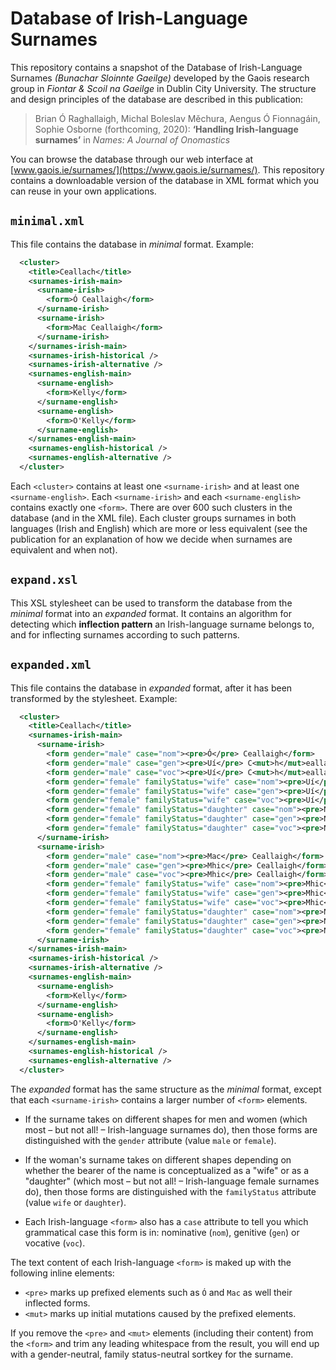 # Database of Irish-Language Surnames

This repository contains a snapshot of the Database of Irish-Language Surnames *(Bunachar Sloinnte Gaeilge)* developed by the Gaois research group in *Fiontar & Scoil na Gaeilge* in Dublin City University. The structure and design principles of the database are described in this publication:

> Brian Ó Raghallaigh,  Michal Boleslav Měchura, Aengus Ó Fionnagáin, Sophie Osborne (forthcoming, 2020):
> **‘Handling Irish-language surnames’** 
> in *Names: A Journal of Onomastics*

You can browse the database through our web interface at [www.gaois.ie/surnames/](https://www.gaois.ie/surnames/). This repository contains a downloadable version of the database in XML format which you can reuse in your own applications.

## `minimal.xml`

This file contains the database in *minimal* format. Example:

```xml
  <cluster>
    <title>Ceallach</title>
    <surnames-irish-main>
      <surname-irish>
        <form>Ó Ceallaigh</form>
      </surname-irish>
      <surname-irish>
        <form>Mac Ceallaigh</form>
      </surname-irish>
    </surnames-irish-main>
    <surnames-irish-historical />
    <surnames-irish-alternative />
    <surnames-english-main>
      <surname-english>
        <form>Kelly</form>
      </surname-english>
      <surname-english>
        <form>O'Kelly</form>
      </surname-english>
    </surnames-english-main>
    <surnames-english-historical />
    <surnames-english-alternative />
  </cluster>
```

Each `<cluster>` contains at least one `<surname-irish>` and at least one `<surname-english>`. Each `<surname-irish>` and each `<surname-english>` contains exactly one `<form>`. There are over 600 such clusters in the database (and in the XML file). Each cluster groups surnames in both languages (Irish and English) which are more or less equivalent (see the publication for an explanation of how we decide when surnames are equivalent and when not).

## `expand.xsl`

This XSL stylesheet can be used to transform the database from the *minimal* format into an *expanded* format. It contains an algorithm for detecting which **inflection pattern** an Irish-language surname belongs to, and for inflecting surnames according to such patterns.

## `expanded.xml`

This file contains the database in *expanded* format, after it has been transformed by the stylesheet. Example:

```xml
  <cluster>
    <title>Ceallach</title>
    <surnames-irish-main>
      <surname-irish>
        <form gender="male" case="nom"><pre>Ó</pre> Ceallaigh</form>
        <form gender="male" case="gen"><pre>Uí</pre> C<mut>h</mut>eallaigh</form>
        <form gender="male" case="voc"><pre>Uí</pre> C<mut>h</mut>eallaigh</form>
        <form gender="female" familyStatus="wife" case="nom"><pre>Uí</pre> C<mut>h</mut>eallaigh</form>
        <form gender="female" familyStatus="wife" case="gen"><pre>Uí</pre> C<mut>h</mut>eallaigh</form>
        <form gender="female" familyStatus="wife" case="voc"><pre>Uí</pre> C<mut>h</mut>eallaigh</form>
        <form gender="female" familyStatus="daughter" case="nom"><pre>Ní</pre> C<mut>h</mut>eallaigh</form>
        <form gender="female" familyStatus="daughter" case="gen"><pre>Ní</pre> C<mut>h</mut>eallaigh</form>
        <form gender="female" familyStatus="daughter" case="voc"><pre>Ní</pre> C<mut>h</mut>eallaigh</form>
      </surname-irish>
      <surname-irish>
        <form gender="male" case="nom"><pre>Mac</pre> Ceallaigh</form>
        <form gender="male" case="gen"><pre>Mhic</pre> Ceallaigh</form>
        <form gender="male" case="voc"><pre>Mhic</pre> Ceallaigh</form>
        <form gender="female" familyStatus="wife" case="nom"><pre>Mhic</pre> Ceallaigh</form>
        <form gender="female" familyStatus="wife" case="gen"><pre>Mhic</pre> Ceallaigh</form>
        <form gender="female" familyStatus="wife" case="voc"><pre>Mhic</pre> Ceallaigh</form>
        <form gender="female" familyStatus="daughter" case="nom"><pre>Nic</pre> Ceallaigh</form>
        <form gender="female" familyStatus="daughter" case="gen"><pre>Nic</pre> Ceallaigh</form>
        <form gender="female" familyStatus="daughter" case="voc"><pre>Nic</pre> Ceallaigh</form>
      </surname-irish>
    </surnames-irish-main>
    <surnames-irish-historical />
    <surnames-irish-alternative />
    <surnames-english-main>
      <surname-english>
        <form>Kelly</form>
      </surname-english>
      <surname-english>
        <form>O'Kelly</form>
      </surname-english>
    </surnames-english-main>
    <surnames-english-historical />
    <surnames-english-alternative />
  </cluster>
```

The *expanded* format has the same structure as the *minimal* format, except that each `<surname-irish>` contains a larger number of `<form>` elements.

- If the surname takes on different shapes for men and women (which most – but not all! – Irish-language surnames do), then those forms are distinguished with the  `gender` attribute (value `male` or `female`).

- If the woman's surname takes on different shapes depending on whether the bearer of the name is conceptualized as a "wife" or as a "daughter" (which most – but not all! – Irish-language female surnames do), then those forms are distinguished with the `familyStatus` attribute (value `wife` or `daughter`).

- Each Irish-language `<form>` also has a `case` attribute to tell you which grammatical case this form is in: nominative (`nom`), genitive (`gen`) or vocative (`voc`).

The text content of each Irish-language `<form>` is maked up with the following inline elements:

- `<pre>` marks up prefixed elements such as `Ó` and `Mac` as well their inflected forms.
- `<mut>` marks up initial mutations caused  by the prefixed elements.

If you remove the `<pre>` and `<mut>` elements (including their content) from the `<form>` and trim any leading whitespace from the result, you will end up with a gender-neutral, family status-neutral sortkey for the surname.

